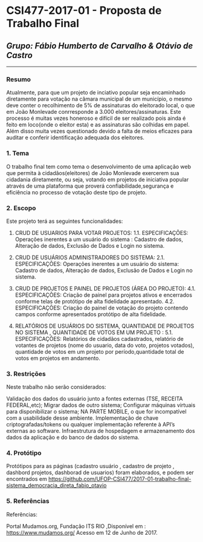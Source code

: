 # **CSI477-2017-01 - Proposta de Trabalho Final**
## *Grupo: Fábio Humberto de Carvalho & Otávio de Castro*

--------------

<!-- Descrever um resumo sobre o trabalho. -->

### Resumo
Atualmente, para que um projeto de inciativo popular seja encaminhado diretamente para votação na câmara municipal de um município, o mesmo deve conter o recolhimento de 5% de assinaturas do eleitorado local, o que em João Monlevade conrresponde a 3.000 eleitores/assinaturas. Este processo é muitas vezes honeroso e difícil de ser realizado pois ainda é feito em loco(onde o eleitor esta) e as assinaturas são colhidas em papel. Além disso muita vezes questionado devido a falta de meios eficazes para auditar e conferir identificação adequada dos eleitores.

<!-- Apresentar o tema. -->
### 1. Tema

  O trabalho final tem como tema o desenvolvimento de uma aplicação web que permita à cidadãos(eleitores) de João Monlevade exercerem sua cidadania diretamente, ou seja, votando em projetos de iniciativa popular através de uma plataforma que proverá confiabilidade,segurança e eficiência no processo de votação deste tipo de projeto.

<!-- Descrever e limitar o escopo da aplicação. -->
### 2. Escopo

  Este projeto terá as seguintes funcionalidades:
  1. CRUD DE USUARIOS PARA VOTAR PROJETOS:
1.1. ESPECIFICAÇÕES: Operações inerentes a um usuário do sistema : Cadastro de dados, Alteração de dados, Exclusão de Dados e Login no sistema. 
  
2. CRUD DE USUÁRIOS ADMINISTRADORES DO SISTEMA:
2.1. ESPECIFICAÇÕES: Operações inerentes a um usuário do sistema: Cadastro de dados, Alteração de dados, Exclusão de Dados e Login no sistema.
 
4. CRUD DE PROJETOS E PAINEL DE PROJETOS (ÁREA DO PROJETO):
4.1. ESPECIFICAÇÕES: Criação de painel para projetos ativos e encerrados conforme telas de protótipo de alta fidelidade apresentado. 
4.2. ESPECIFICAÇÕES: Criação do painel de votação do projeto contendo campos conforme apresentados protótipo de alta fidelidade.
 
5. RELATÓRIOS DE USUÁRIOS DO SISTEMA, QUANTIDADE DE PROJETOS NO SISTEMA , QUANTIDADE DE VOTOS EM UM PROJETO :
5.1. ESPECIFICAÇÕES: Relatórios de cidadãos cadastrados, relatório de votantes de projetos (nome do usuario, data do voto, projetos votados), quantidade de votos em um projeto por período,quantidade total de votos em projetos em andamento.

<!-- Apresentar restrições de funcionalidades e de escopo. -->
### 3. Restrições
  Neste trabalho não serão considerados:
  
  Validação dos dados do usuário junto a fontes externas (TSE, RECEITA FEDERAL,etc);
  Migrar dados de outro sistema;
  Configurar máquinas virtuais para disponibilizar o sistema;
  NA PARTE MOBILE, o que for incompatível com a usabilidade desse ambiente.
  Implementação de chave criptografadas/tokens ou qualquer implementação referente à API’s externas ao software.
  Infraestrutura de hospedagem e armazenamento dos dados da aplicação e do banco de dados do sistema.

<!-- Construir alguns protótipos para a aplicação, disponibilizá-los no Github e descrever o que foi considerado. //-->
### 4. Protótipo
  Protótipos para as páginas (cadastro usuário , cadastro de projeto , dashbord projetos, dashborad de usuarios) foram elaborados, e podem ser encontrados em https://github.com/UFOP-CSI477/2017-01-trabalho-final-sistema_democracia_direta_fabio_otavio

### 5. Referências
Referências:

Portal Mudamos.org, Fundação ITS RIO ,Disponível em :
<https://www.mudamos.org/> Acesso em 12 de Junho de 2017.
